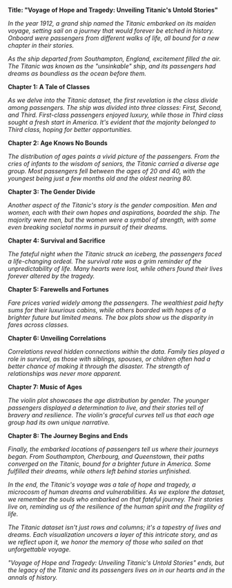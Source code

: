 

**Title: "Voyage of Hope and Tragedy: Unveiling Titanic's Untold Stories"**

_In the year 1912, a grand ship named the Titanic embarked on its maiden voyage, setting sail on a journey that would forever be etched in history. Onboard were passengers from different walks of life, all bound for a new chapter in their stories._

_As the ship departed from Southampton, England, excitement filled the air. The Titanic was known as the "unsinkable" ship, and its passengers had dreams as boundless as the ocean before them._

**Chapter 1: A Tale of Classes**

_As we delve into the Titanic dataset, the first revelation is the class divide among passengers. The ship was divided into three classes: First, Second, and Third. First-class passengers enjoyed luxury, while those in Third class sought a fresh start in America. It's evident that the majority belonged to Third class, hoping for better opportunities._

**Chapter 2: Age Knows No Bounds**

_The distribution of ages paints a vivid picture of the passengers. From the cries of infants to the wisdom of seniors, the Titanic carried a diverse age group. Most passengers fell between the ages of 20 and 40, with the youngest being just a few months old and the oldest nearing 80._

**Chapter 3: The Gender Divide**

_Another aspect of the Titanic's story is the gender composition. Men and women, each with their own hopes and aspirations, boarded the ship. The majority were men, but the women were a symbol of strength, with some even breaking societal norms in pursuit of their dreams._

**Chapter 4: Survival and Sacrifice**

_The fateful night when the Titanic struck an iceberg, the passengers faced a life-changing ordeal. The survival rate was a grim reminder of the unpredictability of life. Many hearts were lost, while others found their lives forever altered by the tragedy._

**Chapter 5: Farewells and Fortunes**

_Fare prices varied widely among the passengers. The wealthiest paid hefty sums for their luxurious cabins, while others boarded with hopes of a brighter future but limited means. The box plots show us the disparity in fares across classes._

**Chapter 6: Unveiling Correlations**

_Correlations reveal hidden connections within the data. Family ties played a role in survival, as those with siblings, spouses, or children often had a better chance of making it through the disaster. The strength of relationships was never more apparent._

**Chapter 7: Music of Ages**

_The violin plot showcases the age distribution by gender. The younger passengers displayed a determination to live, and their stories tell of bravery and resilience. The violin's graceful curves tell us that each age group had its own unique narrative._

**Chapter 8: The Journey Begins and Ends**

_Finally, the embarked locations of passengers tell us where their journeys began. From Southampton, Cherbourg, and Queenstown, their paths converged on the Titanic, bound for a brighter future in America. Some fulfilled their dreams, while others left behind stories unfinished._

_In the end, the Titanic's voyage was a tale of hope and tragedy, a microcosm of human dreams and vulnerabilities. As we explore the dataset, we remember the souls who embarked on that fateful journey. Their stories live on, reminding us of the resilience of the human spirit and the fragility of life._

_The Titanic dataset isn't just rows and columns; it's a tapestry of lives and dreams. Each visualization uncovers a layer of this intricate story, and as we reflect upon it, we honor the memory of those who sailed on that unforgettable voyage._

_"Voyage of Hope and Tragedy: Unveiling Titanic's Untold Stories" ends, but the legacy of the Titanic and its passengers lives on in our hearts and in the annals of history._



